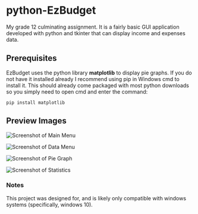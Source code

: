 # python-EzBudget
My grade 12 culminating assignment. It is a fairly basic GUI application developed with python and tkinter that can display income and expenses data.

## Prerequisites
EzBudget uses the python library **matplotlib** to display pie graphs. If you do not have it installed already I recommend using pip in Windows cmd to install it. This should already come packaged with most python downloads so you simply need to open cmd and enter the command:

```
pip install matplotlib
```
## Preview Images
![Screenshot of Main Menu](https://github.com/bj-phillips/python-EzBudget/blob/master/Preview%20Images/Capture1.PNG)

![Screenshot of Data Menu](https://github.com/bj-phillips/python-EzBudget/blob/master/Preview%20Images/Capture2.PNG)

![Screenshot of Pie Graph](https://github.com/bj-phillips/python-EzBudget/blob/master/Preview%20Images/Capture3.PNG)

![Screenshot of Statistics](https://github.com/bj-phillips/python-EzBudget/blob/master/Preview%20Images/Capture4.PNG)

### Notes 
This project was designed for, and is likely only compatible with windows systems (specifically, windows 10).
